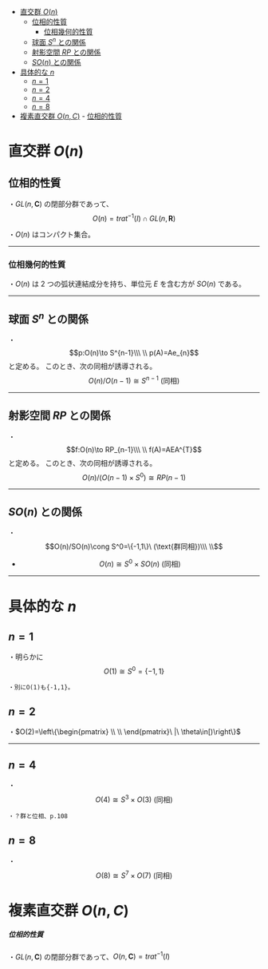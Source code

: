 
- [直交群 $O(n)$](#直交群-on)
  - [位相的性質](#位相的性質)
    - [位相幾何的性質](#位相幾何的性質)
  - [球面 $S^n$ との関係](#球面-sn-との関係)
  - [射影空間 $RP$ との関係](#射影空間-rp-との関係)
  - [$SO(n)$ との関係](#son-との関係)
- [具体的な $n$](#具体的な-n)
  - [$n=1$](#n1)
  - [$n=2$](#n2)
  - [$n=4$](#n4)
  - [$n=8$](#n8)
- [複素直交群 $O(n,C)$](#複素直交群-onc)
        - [位相的性質](#位相的性質-1)



# 直交群 $O(n)$

## 位相的性質

・$GL(n,\bm{C})$ の閉部分群であって、
$$O(n)=trat^{-1}(I)\cap GL(n,\bm{R})$$

・$O(n)$ はコンパクト集合。

---

### 位相幾何的性質

・$O(n)$ は $2$ つの弧状連結成分を持ち、単位元 $E$ を含む方が $SO(n)$ である。

---

## 球面 $S^n$ との関係

・
$$p:O(n)\to S^{n-1}\\\ \\
p(A)=Ae_{n}$$と定める。
このとき、次の同相が誘導される。
$$O(n)/O(n-1)\cong S^{n-1}\ (\text{同相})$$

---

## 射影空間 $RP$ との関係

・
$$f:O(n)\to RP_{n-1}\\\ \\
f(A)=AEA^{T}$$と定める。
このとき、次の同相が誘導される。
$$O(n)/(O(n-1)\times S^0)\cong RP(n-1)$$

---

## $SO(n)$ との関係

・$$O(n)/SO(n)\cong S^0=\{-1,1\}\ (\text{群同相})\\\ \\$$

- $$O(n)\cong S^{0}\times SO(n)\ (\text{同相})$$

---

# 具体的な $n$

## $n=1$

・明らかに$$O(1)\cong S^0=\{-1,1\}$$

    ・別にO(1)も{-1,1}。

## $n=2$

 ・$O(2)=\left\{\begin{pmatrix}
      \\
      \\
 \end{pmatrix}\ |\ \theta\in[)\right\}$

---

## $n=4$

・$$O(4)\cong S^3\times O(3)\ (\text{同相})$$

    ・？群と位相、p.108

## $n=8$

・$$O(8)\cong S^7\times O(7)\ (\text{同相})$$


# 複素直交群 $O(n,C)$

##### 位相的性質

・$GL(n,\bm{C})$ の閉部分群であって、$O(n,\bm{C})=trat^{-1}(I)$
